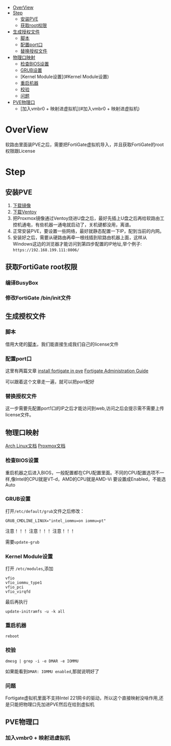 - [OverView](#overview)
- [Step](#step)
  - [安装PVE](#安装PVE)
  - [获取root权限](#获取root权限)
- [生成授权文件](#生成授权文件)
  - [脚本](#脚本)
  - [配置port口](#配置port口)
  - [替换授权文件](#替换授权文件)
- [物理口映射](#物理口映射)
  - [检查BIOS设置](#检查BIOS设置)
  - [GRUB设置](#GRUB设置)
  - [Kernel Module设置](#Kernel Module设置)
  - [重启机器](#重启机器)
  - [校验](#校验)
  - [问题](#问题)
- [PVE物理口](#PVE物理口)
  - [加入vmbr0 + 映射进虚拟机](#加入vmbr0 + 映射进虚拟机)

# OverView
软路由里面装PVE之后，需要把FortiGate虚拟机导入，并且获取FortiGate的root权限跟License

# Step
## 安装PVE
1. [下载镜像](https://www.proxmox.com/en/downloads)
2. [下载Ventoy](https://github.com/ventoy/Ventoy)
3. 把Proxmox镜像通过Ventoy烧进U盘之后，最好先插上U盘之后再给软路由工控机通电，有些机器一通电就启动了，关机键都没用，离谱。
4. 正常安装PVE，要设置一些网络，最好就静态配置一下IP，配到当前的内网。
5. 安装好之后，需要从硬路由再牵一根线插到软路由机器上面，这样从Windows这边的浏览器才能访问到第四步配置的IP地址,举个例子: `https://192.168.199.111:8006/`


## 获取FortiGate root权限
### 编译BusyBox
### 修改FortiGate /bin/init文件

## 生成授权文件
### 脚本
借用大佬的[脚本](https://github.com/rrrrrrri/fos-license-gen/blob/main/gen_lic.py)，我们能直接生成我们自己的license文件

### 配置port口
这里有两篇文章
[install fortigate in pve](https://getlabsdone.com/how-to-install-a-fortigate-firewall-on-proxmox/)
[Fortigate Administration Guide](https://docs.fortinet.com/document/fortigate-private-cloud/7.4.0/openstack-administration-guide/3275/setting-up-the-fortigate-vm-network-configuration)

可以跟着这个文章走一遍，就可以把port配好

### 替换授权文件
这一步需要先配置port1口的IP之后才能访问到web,访问之后会提示需不需要上传license文件。

## 物理口映射
[Arch Linux文档](https://wiki.archlinux.org/title/PCI_passthrough_via_OVMF)
[Proxmox文档](https://pve.proxmox.com/pve-docs/pve-admin-guide.html#qm_pci_passthrough)
### 检查BIOS设置
重启机器之后进入BIOS，一般配置都在CPU配置里面。不同的CPU配置选项不一样,像Intel的CPU就是VT-d，AMD的CPU就是AMD-Vi
要设置成Enabled，不能选Auto

### GRUB设置

打开`/etc/default/grub`文件之后修改：

```
GRUB_CMDLINE_LINUX="intel_iommu=on iommu=pt"
```

注意！！！
注意！！！
注意！！！

需要`update-grub`

### Kernel Module设置

打开 `/etc/modules`,添加

```
vfio
vfio_iommu_type1
vfio_pci
vfio_virqfd
```

最后再执行
```
update-initramfs -u -k all
```

### 重启机器
```
reboot
```

### 校验
```
dmesg | grep -i -e DMAR -e IOMMU
```
如果能看到`DMAR: IOMMU enabled`,那就说明好了


### 问题
Fortigate虚拟机里面不支持Intel 221网卡的驱动，所以这个直接映射没啥作用,还是只能把物理口先加进PVE然后在给到虚拟机

## PVE物理口
### 加入vmbr0 + 映射进虚拟机






